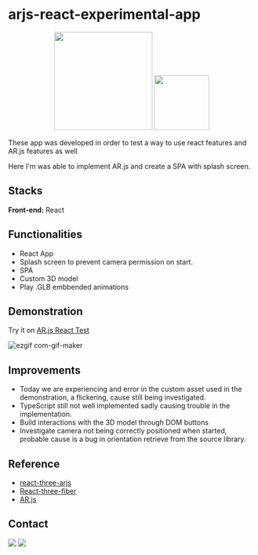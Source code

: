 
# arjs-react-experimental-app

<p align="center" >
 <img src="https://ar-js-org.github.io/AR.js-Docs/logo.png" width=200/>
 <img src="https://www.tshirtgeek.com.br/wp-content/uploads/2021/03/com015.jpg" width=112/>
</p>

These app was developed in order to test a way to use react features and AR.js features as well

Here I'm was able to implement AR.js and create a SPA with splash screen.


## Stacks

**Front-end:** React


## Functionalities

- React App
- Splash screen to prevent camera permission on start.
- SPA
- Custom 3D model
- Play .GLB embbended animations



## Demonstration

Try it on [AR.js React Test](www.arjs-react-test.vercel.app)


![ezgif com-gif-maker](https://user-images.githubusercontent.com/60658855/173495185-871a4655-7776-46e8-b98a-428aec25f585.gif)

## Improvements

- Today we are experiencing and error in the custom asset used in the demonstration, 
a flickering, cause still being investigated.
- TypeScript still not well implemented sadly causing trouble in the implementation.
- Build interactions with the 3D model through DOM buttons
- Investigate camera not being correctly positioned when started, probable cause is
a bug in orientation retrieve from the source library.
 




## Reference

 - [react-three-arjs](https://github.com/artcom/react-three-arjs/tree/main)
 - [React-three-fiber](https://docs.pmnd.rs/react-three-fiber/getting-started/introduction)
 - [AR.js](https://ar-js-org.github.io/AR.js-Docs/)


## Contact

<p>
<a href="www.fiverr.com/rafelis"><img src="https://img.shields.io/badge/Fiverr-gree"/></a>
<a href="mailto:rafaelheros80@gmail.com"><img src="https://img.shields.io/badge/Gmail-red"/></a>
</p>
